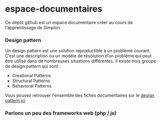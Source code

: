 ﻿# espace-documentaires

Ce dépôt github est un espace documentaire créer au cours de l'apprentissage de Simplon. 

### Design pattern

Un design pattern est une solution reproductible à un problème courant. C’est une description ou un modèle de résolution d’un problème qui peut être utilisé dans de nombreuses situations différentes. Il existe trois groupe de design pattern qui sont :

- Creational Patterns
- Structural Patterns
- Behavioral Patterns

Vous pouvez retrouver l'ensemble des fiches documentaires sur le <a href="https://github.com/Darylabrador/espace-documentaires/tree/design-pattern">design pattern ici</a>

### Parlons un peu des frameworks web (php / js)
